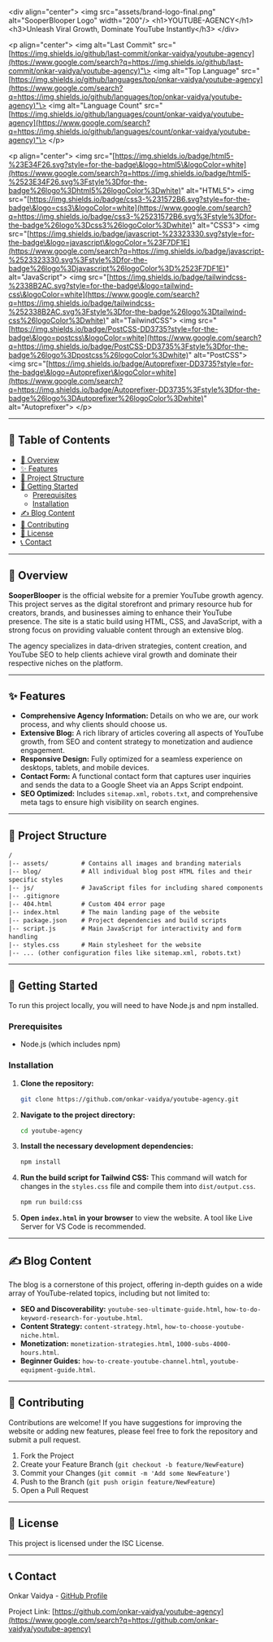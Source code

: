 \<div align="center"\>
\<img src="assets/brand-logo-final.png" alt="SooperBlooper Logo" width="200"/\>
\<h1\>YOUTUBE-AGENCY\</h1\>
\<h3\>Unleash Viral Growth, Dominate YouTube Instantly\</h3\>
\</div\>

\<p align="center"\>
\<img alt="Last Commit" src="[https://img.shields.io/github/last-commit/onkar-vaidya/youtube-agency](https://www.google.com/search?q=https://img.shields.io/github/last-commit/onkar-vaidya/youtube-agency)"\>
\<img alt="Top Language" src="[https://img.shields.io/github/languages/top/onkar-vaidya/youtube-agency](https://www.google.com/search?q=https://img.shields.io/github/languages/top/onkar-vaidya/youtube-agency)"\>
\<img alt="Language Count" src="[https://img.shields.io/github/languages/count/onkar-vaidya/youtube-agency](https://www.google.com/search?q=https://img.shields.io/github/languages/count/onkar-vaidya/youtube-agency)"\>
\</p\>

\<p align="center"\>
\<img src="[https://img.shields.io/badge/html5-%23E34F26.svg?style=for-the-badge\&logo=html5\&logoColor=white](https://www.google.com/search?q=https://img.shields.io/badge/html5-%2523E34F26.svg%3Fstyle%3Dfor-the-badge%26logo%3Dhtml5%26logoColor%3Dwhite)" alt="HTML5"\>
\<img src="[https://img.shields.io/badge/css3-%231572B6.svg?style=for-the-badge\&logo=css3\&logoColor=white](https://www.google.com/search?q=https://img.shields.io/badge/css3-%25231572B6.svg%3Fstyle%3Dfor-the-badge%26logo%3Dcss3%26logoColor%3Dwhite)" alt="CSS3"\>
\<img src="[https://img.shields.io/badge/javascript-%23323330.svg?style=for-the-badge\&logo=javascript\&logoColor=%23F7DF1E](https://www.google.com/search?q=https://img.shields.io/badge/javascript-%2523323330.svg%3Fstyle%3Dfor-the-badge%26logo%3Djavascript%26logoColor%3D%2523F7DF1E)" alt="JavaScript"\>
\<img src="[https://img.shields.io/badge/tailwindcss-%2338B2AC.svg?style=for-the-badge\&logo=tailwind-css\&logoColor=white](https://www.google.com/search?q=https://img.shields.io/badge/tailwindcss-%252338B2AC.svg%3Fstyle%3Dfor-the-badge%26logo%3Dtailwind-css%26logoColor%3Dwhite)" alt="TailwindCSS"\>
\<img src="[https://img.shields.io/badge/PostCSS-DD3735?style=for-the-badge\&logo=postcss\&logoColor=white](https://www.google.com/search?q=https://img.shields.io/badge/PostCSS-DD3735%3Fstyle%3Dfor-the-badge%26logo%3Dpostcss%26logoColor%3Dwhite)" alt="PostCSS"\>
\<img src="[https://img.shields.io/badge/Autoprefixer-DD3735?style=for-the-badge\&logo=Autoprefixer\&logoColor=white](https://www.google.com/search?q=https://img.shields.io/badge/Autoprefixer-DD3735%3Fstyle%3Dfor-the-badge%26logo%3DAutoprefixer%26logoColor%3Dwhite)" alt="Autoprefixer"\>
\</p\>

-----

## 📜 Table of Contents

  - [🚀 Overview](https://www.google.com/search?q=%23-overview)
  - [✨ Features](https://www.google.com/search?q=%23-features)
  - [📂 Project Structure](https://www.google.com/search?q=%23-project-structure)
  - [🏁 Getting Started](https://www.google.com/search?q=%23-getting-started)
      - [Prerequisites](https://www.google.com/search?q=%23prerequisites)
      - [Installation](https://www.google.com/search?q=%23installation)
  - [✍️ Blog Content](https://www.google.com/search?q=%23%EF%B8%8F-blog-content)
  - [🤝 Contributing](https://www.google.com/search?q=%23-contributing)
  - [📄 License](https://www.google.com/search?q=%23-license)
  - [📞 Contact](https://www.google.com/search?q=%23-contact)

-----

## 🚀 Overview

**SooperBlooper** is the official website for a premier YouTube growth agency. This project serves as the digital storefront and primary resource hub for creators, brands, and businesses aiming to enhance their YouTube presence. The site is a static build using HTML, CSS, and JavaScript, with a strong focus on providing valuable content through an extensive blog.

The agency specializes in data-driven strategies, content creation, and YouTube SEO to help clients achieve viral growth and dominate their respective niches on the platform.

-----

## ✨ Features

  - **Comprehensive Agency Information:** Details on who we are, our work process, and why clients should choose us.
  - **Extensive Blog:** A rich library of articles covering all aspects of YouTube growth, from SEO and content strategy to monetization and audience engagement.
  - **Responsive Design:** Fully optimized for a seamless experience on desktops, tablets, and mobile devices.
  - **Contact Form:** A functional contact form that captures user inquiries and sends the data to a Google Sheet via an Apps Script endpoint.
  - **SEO Optimized:** Includes `sitemap.xml`, `robots.txt`, and comprehensive meta tags to ensure high visibility on search engines.

-----

## 📂 Project Structure

```
/
|-- assets/         # Contains all images and branding materials
|-- blog/           # All individual blog post HTML files and their specific styles
|-- js/             # JavaScript files for including shared components
|-- .gitignore
|-- 404.html        # Custom 404 error page
|-- index.html      # The main landing page of the website
|-- package.json    # Project dependencies and build scripts
|-- script.js       # Main JavaScript for interactivity and form handling
|-- styles.css      # Main stylesheet for the website
|-- ... (other configuration files like sitemap.xml, robots.txt)
```

-----

## 🏁 Getting Started

To run this project locally, you will need to have Node.js and npm installed.

### Prerequisites

  - Node.js (which includes npm)

### Installation

1.  **Clone the repository:**
    ```sh
    git clone https://github.com/onkar-vaidya/youtube-agency.git
    ```
2.  **Navigate to the project directory:**
    ```sh
    cd youtube-agency
    ```
3.  **Install the necessary development dependencies:**
    ```sh
    npm install
    ```
4.  **Run the build script for Tailwind CSS:**
    This command will watch for changes in the `styles.css` file and compile them into `dist/output.css`.
    ```sh
    npm run build:css
    ```
5.  **Open `index.html` in your browser** to view the website. A tool like Live Server for VS Code is recommended.

-----

## ✍️ Blog Content

The blog is a cornerstone of this project, offering in-depth guides on a wide array of YouTube-related topics, including but not limited to:

  - **SEO and Discoverability:** `youtube-seo-ultimate-guide.html`, `how-to-do-keyword-research-for-youtube.html`.
  - **Content Strategy:** `content-strategy.html`, `how-to-choose-youtube-niche.html`.
  - **Monetization:** `monetization-strategies.html`, `1000-subs-4000-hours.html`.
  - **Beginner Guides:** `how-to-create-youtube-channel.html`, `youtube-equipment-guide.html`.

-----

## 🤝 Contributing

Contributions are welcome\! If you have suggestions for improving the website or adding new features, please feel free to fork the repository and submit a pull request.

1.  Fork the Project
2.  Create your Feature Branch (`git checkout -b feature/NewFeature`)
3.  Commit your Changes (`git commit -m 'Add some NewFeature'`)
4.  Push to the Branch (`git push origin feature/NewFeature`)
5.  Open a Pull Request

-----

## 📄 License

This project is licensed under the ISC License.

-----

## 📞 Contact

Onkar Vaidya - [GitHub Profile](https://www.google.com/search?q=https://github.com/onkar-vaidya)

Project Link: [https://github.com/onkar-vaidya/youtube-agency](https://www.google.com/search?q=https://github.com/onkar-vaidya/youtube-agency)
